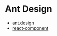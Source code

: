 # Ant Design

- [ant.design](http://ant.design/)
- [react-component](http://github.com/react-component)

